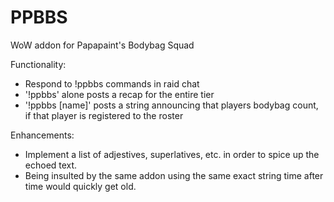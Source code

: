 PPBBS
=====

WoW addon for Papapaint's Bodybag Squad

Functionality:

- Respond to !ppbbs commands in raid chat
- '!ppbbs' alone posts a recap for the entire tier
- '!ppbbs [name]' posts a string announcing that players bodybag count, if that player is registered to the roster

Enhancements:

- Implement a list of adjestives, superlatives, etc. in order to spice up the echoed text.
- Being insulted by the same addon using the same exact string time after time would quickly get old.
